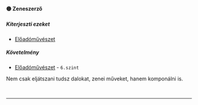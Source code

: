 #### 🟡 Zeneszerző

##### Kiterjeszti ezeket

- [Előadóművészet](../kepzettsegek.muveszeti/eloadomuveszet.md)

##### Követelmény

- [Előadóművészet](../kepzettsegek.muveszeti/eloadomuveszet.md) - `6.szint`

Nem csak eljátszani tudsz dalokat, zenei műveket, hanem komponálni is.

<br />

---
